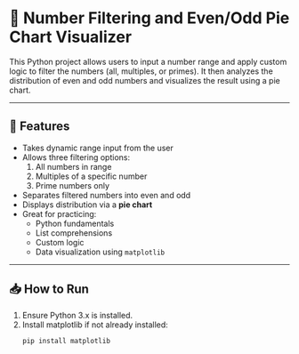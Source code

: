# 🔢 Number Filtering and Even/Odd Pie Chart Visualizer

This Python project allows users to input a number range and apply custom logic to filter the numbers (all, multiples, or primes). It then analyzes the distribution of even and odd numbers and visualizes the result using a pie chart.

---

## 🚀 Features

- Takes dynamic range input from the user
- Allows three filtering options:
  1. All numbers in range
  2. Multiples of a specific number
  3. Prime numbers only
- Separates filtered numbers into even and odd
- Displays distribution via a **pie chart**
- Great for practicing:
  - Python fundamentals
  - List comprehensions
  - Custom logic
  - Data visualization using `matplotlib`

---

## 📥 How to Run

1. Ensure Python 3.x is installed.
2. Install matplotlib if not already installed:
   ```bash
   pip install matplotlib
